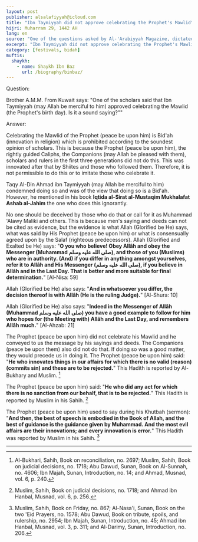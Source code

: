 ```yaml
---
layout: post
publisher: alsalafiyyah@icloud.com
title: "Ibn Taymiyyah did not approve celebrating the Prophet's Mawlid"
hijri: Muharram 29, 1442 AH
lang: en
source: "One of the questions asked by Al-'Arabiyyah Magazine, dictated by His Eminence on 29/5/1417 A.H."
excerpt: "Ibn Taymiyyah did not approve celebrating the Prophet's Mawlid, rather he condemned doing so and was of the view that doing so is a Bid'ah."
category: [festivals, bidah]
muftis:
  shaykh: 
    - name: Shaykh Ibn Baz
      url: /biography/binbaz/
---
```



Question:

Brother A.M.M. From Kuwait says: "One of the scholars said that Ibn Taymiyyah (may Allah be merciful to him) approved celebrating the Mawlid (the Prophet's birth day). Is it a sound saying?""
 
Answer:

Celebrating the Mawlid of the Prophet (peace be upon him) is Bid'ah (innovation in religion) which is prohibited according to the soundest opinion of scholars. This is because the Prophet (peace be upon him), the rightly guided Caliphs, the Companions (may Allah be pleased with them), scholars and rulers in the first three generations did not do this. This was innovated after that by Shiites and those who followed them. Therefore, it is not permissible to do this or to imitate those who celebrate it. 

Taqy Al-Din Ahmad ibn Taymiyyah (may Allah be merciful to him) condemned doing so and was of the view that doing so is a Bid'ah. However, he mentioned in his book **Iqtida al-Sirat al-Mustaqim Mukhalafat Ashab al-Jahim** the one who does this ignorantly. 

No one should be deceived by those who do that or call for it as Muhammad 'Alawy Maliki and others. This is because men's saying and deeds can not be cited as evidence, but the evidence is what Allah (Glorified be He) says, what was said by His Prophet (peace be upon him) or what is consensually agreed upon by the Salaf (righteous predecessors). Allah (Glorified and Exalted be He) says: "**O you who believe! Obey Allâh and obey the Messenger (Muhammad صلى الله عليه وسلم), and those of you (Muslims) who are in authority. (And) if you differ in anything amongst yourselves, refer it to Allâh and His Messenger (صلى الله عليه وسلم), if you believe in Allâh and in the Last Day. That is better and more suitable for final determination.**" [Al-Nisa: 59]

Allah (Glorified be He) also says: "**And in whatsoever you differ, the decision thereof is with Allâh (He is the ruling Judge).**" [Al-Shura: 10]

Allah (Glorified be He) also says: "**Indeed in the Messenger of Allâh (Muhammad صلى الله عليه وسلم) you have a good example to follow for him who hopes for (the Meeting with) Allâh and the Last Day, and remembers Allâh much.**" [Al-Ahzab: 21]
 
The Prophet (peace be upon him) did not celebrate his Mawlid and he conveyed to us the message by his sayings and deeds. The Companions (peace be upon them) also did not do that. If doing so was a good matter, they would precede us in doing it. The Prophet (peace be upon him) said: "**He who innovates things in our affairs for which there is no valid (reason) (commits sin) and these are to be rejected.**" This Hadith is reported by Al-Bukhary and Muslim. [^1] 

The Prophet (peace be upon him) said: "**He who did any act for which there is no sanction from our behalf, that is to be rejected.**" This Hadith is reported by Muslim in his Sahih. [^2]

The Prophet (peace be upon him) used to say during his Khutbah (sermon): "**And then, the best of speech is embodied in the Book of Allah, and the best of guidance is the guidance given by Muhammad. And the most evil affairs are their innovations; and every innovation is error.**" This Hadith was reported by Muslim in his Sahih. [^3]
 
---

[^1]: Al-Bukhari, Sahih, Book on reconciliation, no. 2697; Muslim, Sahih, Book on judicial decisions, no. 1718; Abu Dawud, Sunan, Book on Al-Sunnah, no. 4606; Ibn Majah, Sunan, Introduction, no. 14; and Ahmad, Musnad, vol. 6, p. 240.
[^2]: Muslim, Sahih, Book on judicial decisions, no. 1718; and Ahmad ibn Hanbal, Musnad, vol. 6, p. 256.
[^3]: Muslim, Sahih, Book on Friday, no. 867; Al-Nasa'i, Sunan, Book on the two 'Eid Prayers, no. 1578; Abu Dawud, Book on tribute, spoils, and rulership, no. 2954; Ibn Majah, Sunan, Introduction, no. 45; Ahmad ibn Hanbal, Musnad, vol. 3, p. 311; and Al-Darimy, Sunan, Introduction, no. 206.
